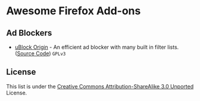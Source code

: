 # Awesome Firefox Add-ons

<!-- BEGIN ADD-ON LIST -->

## Ad Blockers

* [uBlock Origin](https://addons.mozilla.org/en-US/firefox/addon/ublock-origin/) - An efficient ad blocker with many built in filter lists. ([Source Code](https://github.com/gorhill/uBlock)) `GPLv3`

## License

This list is under the [Creative Commons Attribution-ShareAlike 3.0 Unported](LICENSE) License.
